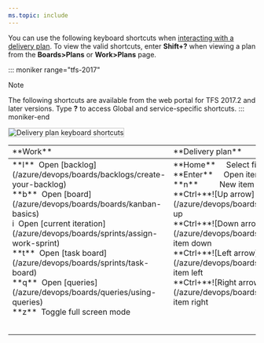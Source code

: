 ```yaml
---
ms.topic: include
---
```



<a id="plan-shortcuts"></a>

You can use the following keyboard shortcuts when [interacting with a delivery plan](/azure/devops/boards/plans/review-team-plans). To view the valid shortcuts, enter **Shift+?** when viewing a plan from the **Boards>Plans** or **Work>Plans** page.

::: moniker range="tfs-2017"
> [!NOTE]
> The following shortcuts are available from the web portal for TFS 2017.2 and later versions. Type **?** to access  Global and service-specific shortcuts.
::: moniker-end

<img src="/azure/devops/_shared/_img/keyboard-shortcuts/delivery-plans.png" alt="Delivery plan keyboard shortcuts" style="border: 1px solid #C3C3C3;" />  


<table width="100%">
<tr>
<td width="26%">**Work**</td>
<td width="26%">**Delivery plan**</td>
<td width="48%">   </td>
</tr>
<tbody valign="top">
<tr>
<td>
**l**&nbsp;&nbsp;Open [backlog](/azure/devops/boards/backlogs/create-your-backlog)<br/>
**b**&nbsp;&nbsp;Open [board](/azure/devops/boards/boards/kanban-basics)<br/>
i&nbsp;&nbsp;Open [current iteration](/azure/devops/boards/sprints/assign-work-sprint)<br/>
**t**&nbsp;&nbsp;Open [task board](/azure/devops/boards/sprints/task-board)<br/>
**q**&nbsp;&nbsp;Open [queries](/azure/devops/boards/queries/using-queries)<br/>
**z**&nbsp;&nbsp;Toggle full screen mode
</td>

<td>
**Home**&nbsp;&nbsp;&nbsp;&nbsp;&nbsp;Select first item<br/>
**Enter**&nbsp;&nbsp;&nbsp;&nbsp;&nbsp;Open item<br/> 
**n**&nbsp;&nbsp;&nbsp;&nbsp;&nbsp;&nbsp;&nbsp;&nbsp;&nbsp;&nbsp;New item<br/> 
**Ctrl+**![Up arrow](/azure/devops/boards/_img/icons/Arrow_Up.png)&nbsp;Move item up<br/>
**Ctrl+**![Down arrow](/azure/devops/boards/_img/icons/Arrow_Down.png)&nbsp;Move item down<br/>
**Ctrl+**![Left arrow](/azure/devops/boards/_img/icons/Arrow_Next.png)&nbsp;Move item left<br/>
**Ctrl+**![Right arrow](/azure/devops/boards/_img/icons/Arrow_Previous.png)&nbsp;Move item right
</td>

<td>

**Shift+**![Left arrow](/azure/devops/boards/_img/icons/Arrow_Next.png)&nbsp;&nbsp;Pan timeline left<br/>
**Shift+**![Right arrow](/azure/devops/boards/_img/icons/Arrow_Previous.png)&nbsp;&nbsp;Pan timeline right<br/>
**u**&nbsp;&nbsp;&nbsp;&nbsp;&nbsp;&nbsp;&nbsp;&nbsp;&nbsp;&nbsp;&nbsp;&nbsp;Collapse all backlogs<br/>
**o**&nbsp;&nbsp;&nbsp;&nbsp;&nbsp;&nbsp;&nbsp;&nbsp;&nbsp;&nbsp;&nbsp;&nbsp;Expand all backlogs<br/>  
**Shift+pageup**&nbsp;&nbsp;&nbsp;&nbsp;Focus on previous team<br/>
**Shift+pagedown**&nbsp;&nbsp;Focus on next team<br/>  
**Ctrl+Shift+f**&nbsp;&nbsp;&nbsp;&nbsp;&nbsp;&nbsp;Filter results<br/>

</td>
<td>
</tr>
</tbody>
</table>

